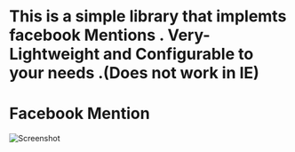 This is a simple library that implemts facebook Mentions . Very-Lightweight and Configurable to your needs .(Does not work in IE)
=======
Facebook Mention
================

![Screenshot](http://i.imgur.com/l8ITtnT.png)
